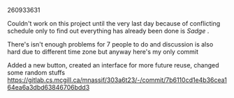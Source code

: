260933631   

Couldn't work on this project until the very last day because of conflicting schedule only to find out everything has already
been done is *Sadge* . 

There's isn't enough problems for 7 people to do and discussion is also hard due to different time zone but
anyway here's my only commit 

Added a new button, created an interface for more future reuse, changed some random stuffs
https://gitlab.cs.mcgill.ca/mnassif/303a6t23/-/commit/7b6110cd1e4b36cea164ea6a3dbd63846706bdd3

